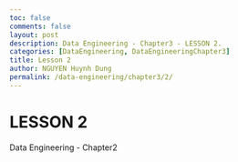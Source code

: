 ```yaml
---
toc: false
comments: false
layout: post
description: Data Engineering - Chapter3 - LESSON 2.
categories: [DataEngineering, DataEngineeringChapter3]
title: Lesson 2
author: NGUYEN Huynh Dung
permalink: /data-engineering/chapter3/2/
---
```


# LESSON 2
Data Engineering - Chapter2




